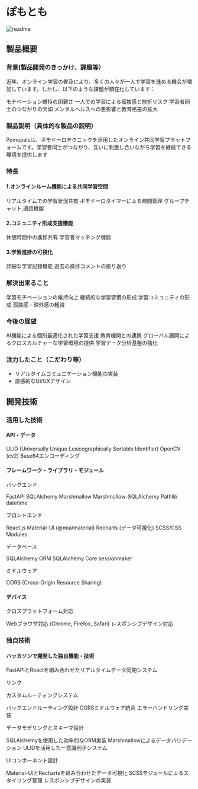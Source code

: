 # ぽもとも
![readme](./data/readme.png)

## 製品概要
### 背景(製品開発のきっかけ、課題等）
近年、オンライン学習の普及により、多くの人々が一人で学習を進める機会が増加しています。しかし、以下のような課題が顕在化しています：

モチベーション維持の困難さ
一人での学習による孤独感と挫折リスク
学習者同士のつながりの欠如
メンタルヘルスへの悪影響と教育格差の拡大

### 製品説明（具体的な製品の説明）
Pomopalsは、ポモドーロテクニックを活用したオンライン共同学習プラットフォームです。学習者同士がつながり、互いに刺激し合いながら学習を継続できる環境を提供します
### 特長
#### 1.オンラインルーム機能による共同学習空間
リアルタイムでの学習状況共有
ポモドーロタイマーによる時間管理
グループチャット,通話機能

#### 2.コミュニティ形成支援機能
休憩時間中の進捗共有
学習者マッチング機能

#### 3.学習進捗の可視化
詳細な学習記録機能
過去の進捗コメントの振り返り

### 解決出来ること

学習モチベーションの維持向上
継続的な学習習慣の形成
学習コミュニティの形成
孤独感・疎外感の軽減

### 今後の展望

AI機能による個別最適化された学習支援
教育機関との連携
グローバル展開によるクロスカルチャーな学習環境の提供
学習データ分析基盤の強化

### 注力したこと（こだわり等）
* リアルタイムコミュニケーション機能の実装
* 直感的なUI/UXデザイン

## 開発技術
### 活用した技術
#### API・データ
ULID (Universally Unique Lexicographically Sortable Identifier)
OpenCV (cv2)
Base64エンコーディング

#### フレームワーク・ライブラリ・モジュール
バックエンド

FastAPI
SQLAlchemy
Marshmallow
Marshmallow-SQLAlchemy
Pathlib
datetime


フロントエンド

React.js
Material-UI (@mui/material)
Recharts (データ可視化)
SCSS/CSS Modules


データベース

SQLAlchemy ORM
SQLAlchemy Core
sessionmaker


ミドルウェア

CORS (Cross-Origin Resource Sharing)

#### デバイス
クロスプラットフォーム対応

Webブラウザ対応 (Chrome, Firefox, Safari)
レスポンシブデザイン対応 

### 独自技術
#### ハッカソンで開発した独自機能・技術

FastAPIとReactを組み合わせたリアルタイムデータ同期システム

リンク


カスタムルーティングシステム

バックエンドルーティング設計
CORSミドルウェア統合
エラーハンドリング実装


データモデリングとスキーマ設計

SQLAlchemyを使用した効率的なORM実装
Marshmallowによるデータバリデーション
ULIDを活用した一意識別子システム


UIコンポーネント設計

Material-UIとRechartsを組み合わせたデータ可視化
SCSSモジュールによるスタイリング管理
レスポンシブデザインの実装